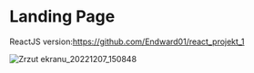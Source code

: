 # Landing Page

  ReactJS version:https://github.com/Endward01/react_projekt_1

  
![Zrzut ekranu_20221207_150848](https://user-images.githubusercontent.com/100158911/206200684-7a04f8c1-75aa-487a-bbd5-a67d6d19452a.png)
